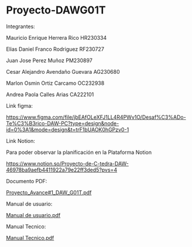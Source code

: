 

# Proyecto-DAWG01T

Integrantes:

Mauricio Enrique Herrera Rico HR230334

Elias Daniel Franco Rodriguez RF230727

Juan Jose Perez Muñoz PM230897

Cesar Alejandro Avendaño Guevara AG230680

Marlon Osmin Ortiz Carcamo OC232938

Andrea Paola Calles Arias CA222101

Link figma:

https://www.figma.com/file/jbEAfOLeXFJ1LL4R4PWv1O/Desaf%C3%ADo-Te%C3%B3rico-DAW-PC?type=design&node-id=0%3A1&mode=design&t=trF1bUAOK0hGPzv0-1

Link Notion:

Para poder observar la planificación en la Plataforma Notion

https://www.notion.so/Proyecto-de-C-tedra-DAW-46978ba9aefb4411922a79e22ff3ded5?pvs=4

Documento PDF:

[Proyecto_Avance#1_DAW_G01T.pdf](https://github.com/PaolaC4lles/Proyecto-DAWG01T/files/14631146/Proyecto_Avance.1_DAW_G01T.pdf)

Manual de usuario:

[Manual de usuario.pdf](https://github.com/PaolaC4lles/Proyecto-DAWG01T/files/15217118/Manual.de.usuario.pdf)

Manual Tecnico:

[Manual Tecnico.pdf](https://github.com/PaolaC4lles/Proyecto-DAWG01T/files/15217161/Manual.Tecnico.pdf)


